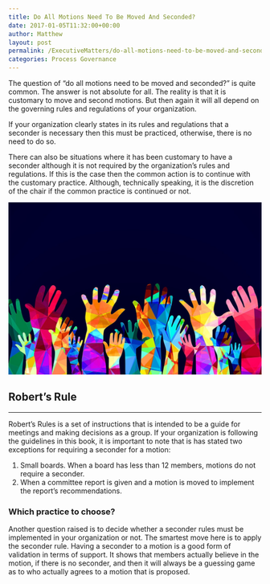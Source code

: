 ```yaml
---
title: Do All Motions Need To Be Moved And Seconded?
date: 2017-01-05T11:32:00+00:00
author: Matthew
layout: post
permalink: /ExecutiveMatters/do-all-motions-need-to-be-moved-and-seconded/
categories: Process Governance
---
```

The question of “do all motions need to be moved and seconded?” is quite common. The answer is not absolute for all. The reality is that it is customary to move and second motions. But then again it will all depend on the governing rules and regulations of your organization. 

If your organization clearly states in its rules and regulations that a seconder is necessary then this must be practiced, otherwise, there is no need to do so. 

There can also be situations where it has been customary to have a seconder although it is not required by the organization’s rules and regulations. If this is the case then the common action is to continue with the customary practice. Although, technically speaking, it is the discretion of the chair if the common practice is continued or not. 

 <img title="Colorful hands up - happiness or help concept" class="img-fluid" alt="Colorful hands up - happiness or help concept" src="/content/posts/colorful-hands-up.jpg" />

## Robert’s Rule

**** 

Robert’s Rules is a set of instructions that is intended to be a guide for meetings and making decisions as a group. If your organization is following the guidelines in this book, it is important to note that is has stated two exceptions for requiring a seconder for a motion: 

  1. Small boards. When a board has less than 12 members, motions do not require a seconder.
  2. When a committee report is given and a motion is moved to implement the report’s recommendations.

### Which practice to choose?

Another question raised is to decide whether a seconder rules must be implemented in your organization or not. The smartest move here is to apply the seconder rule. Having a seconder to a motion is a good form of validation in terms of support. It shows that members actually believe in the motion, if there is no seconder, and then it will always be a guessing game as to who actually agrees to a motion that is proposed.
